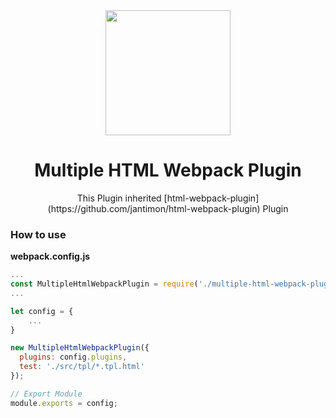 <div align="center">
  <a href="https://github.com/webpack/webpack">
    <img width="200" height="200" src="https://webpack.js.org/assets/icon-square-big.svg">
  </a>
  
  <h1>Multiple HTML Webpack Plugin</h1>
  <p>This Plugin inherited [html-webpack-plugin](https://github.com/jantimon/html-webpack-plugin) Plugin</p>
</div>

### How to use

**webpack.config.js**
```js
...
const MultipleHtmlWebpackPlugin = require('./multiple-html-webpack-plugin');
...

let config = {
    ...
}

new MultipleHtmlWebpackPlugin({
  plugins: config.plugins,
  test: './src/tpl/*.tpl.html'
});

// Export Module
module.exports = config;
```
